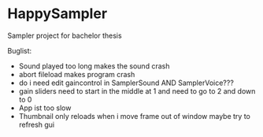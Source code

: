 # HappySampler
Sampler project for bachelor thesis

Buglist: 

* Sound played too long makes the sound crash
* abort fileload makes program crash
* do i need edit gaincontrol in SamplerSound AND SamplerVoice???
* gain sliders need to start in the middle at 1 and need to go to 2 and down to 0 
* App ist too slow 
* Thumbnail only reloads when i move frame out of window maybe try to refresh gui 
